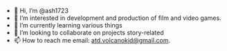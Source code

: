 - 👋 Hi, I’m @ash1723
- 👀 I’m interested in development and production of film and video games.
- 🌱 I’m currently learning various things
- 💞️ I’m looking to collaborate on projects story-related
- 📫 How to reach me email: atd.volcanokid@gmail.com.

<!---
ash1723/ash1723 is a ✨ special ✨ repository because its `README.md` (this file) appears on your GitHub profile.
You can click the Preview link to take a look at your changes.
--->
